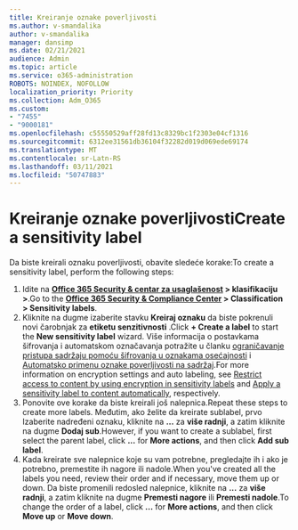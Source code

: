 ```yaml
---
title: Kreiranje oznake poverljivosti
ms.author: v-smandalika
author: v-smandalika
manager: dansimp
ms.date: 02/21/2021
audience: Admin
ms.topic: article
ms.service: o365-administration
ROBOTS: NOINDEX, NOFOLLOW
localization_priority: Priority
ms.collection: Adm_O365
ms.custom:
- "7455"
- "9000181"
ms.openlocfilehash: c55550529aff28fd13c8329bc1f2303e04cf1316
ms.sourcegitcommit: 6312ee31561db36104f32282d019d069ede69174
ms.translationtype: MT
ms.contentlocale: sr-Latn-RS
ms.lasthandoff: 03/11/2021
ms.locfileid: "50747883"
---
```

# <a name="create-a-sensitivity-label"></a><span data-ttu-id="9d3ad-102">Kreiranje oznake poverljivosti</span><span class="sxs-lookup"><span data-stu-id="9d3ad-102">Create a sensitivity label</span></span>

<span data-ttu-id="9d3ad-103">Da biste kreirali oznaku poverljivosti, obavite sledeće korake:</span><span class="sxs-lookup"><span data-stu-id="9d3ad-103">To create a sensitivity label, perform the following steps:</span></span>

1. <span data-ttu-id="9d3ad-104">Idite na **[Office 365 Security & centar za usaglašenost](https://sip.protection.office.com/) > klasifikaciju >**.</span><span class="sxs-lookup"><span data-stu-id="9d3ad-104">Go to the **[Office 365 Security & Compliance Center](https://sip.protection.office.com/) > Classification > Sensitivity labels**.</span></span>
2. <span data-ttu-id="9d3ad-105">Kliknite na dugme izaberite stavku **Kreiraj oznaku** da biste pokrenuli novi čarobnjak za **etiketu senzitivnosti** .</span><span class="sxs-lookup"><span data-stu-id="9d3ad-105">Click **+ Create a label** to start the **New sensitivity label** wizard.</span></span> <span data-ttu-id="9d3ad-106">Više informacija o postavkama šifrovanja i automatskom označavanja potražite u članku [ograničavanje pristupa sadržaju pomoću šifrovanja u oznakama osećajnosti](https://docs.microsoft.com/microsoft-365/compliance/encryption-sensitivity-labels) i [Automatsko primenu oznake poverljivosti na sadržaj](https://docs.microsoft.com/microsoft-365/compliance/apply-sensitivity-label-automatically).</span><span class="sxs-lookup"><span data-stu-id="9d3ad-106">For more information on encryption settings and auto labeling, see [Restrict access to content by using encryption in sensitivity labels](https://docs.microsoft.com/microsoft-365/compliance/encryption-sensitivity-labels) and [Apply a sensitivity label to content automatically](https://docs.microsoft.com/microsoft-365/compliance/apply-sensitivity-label-automatically), respectively.</span></span>
3. <span data-ttu-id="9d3ad-107">Ponovite ove korake da biste kreirali još nalepnica.</span><span class="sxs-lookup"><span data-stu-id="9d3ad-107">Repeat these steps to create more labels.</span></span> <span data-ttu-id="9d3ad-108">Međutim, ako želite da kreirate sublabel, prvo Izaberite nadređeni oznaku, kliknite na **...** za **više radnji**, a zatim kliknite na dugme **Dodaj sub**.</span><span class="sxs-lookup"><span data-stu-id="9d3ad-108">However, if you want to create a sublabel, first select the parent label, click **...** for **More actions**, and then click **Add sub label**.</span></span>
4. <span data-ttu-id="9d3ad-109">Kada kreirate sve nalepnice koje su vam potrebne, pregledajte ih i ako je potrebno, premestite ih nagore ili nadole.</span><span class="sxs-lookup"><span data-stu-id="9d3ad-109">When you've created all the labels you need, review their order and if necessary, move them up or down.</span></span> <span data-ttu-id="9d3ad-110">Da biste promenili redosled nalepnice, kliknite na **...** za **više radnji**, a zatim kliknite na dugme **Premesti nagore** ili **Premesti nadole**.</span><span class="sxs-lookup"><span data-stu-id="9d3ad-110">To change the order of a label, click **...** for **More actions**, and then click **Move up** or **Move down**.</span></span> 
